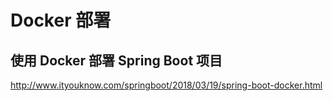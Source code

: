 # Docker 部署 

## 使用 Docker 部署 Spring Boot 项目

http://www.ityouknow.com/springboot/2018/03/19/spring-boot-docker.html